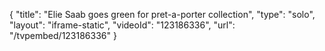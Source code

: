 {
    "title": "Elie Saab goes green for pret-a-porter collection",
    "type": "solo",
    "layout": "iframe-static",
    "videoId": "123186336",
    "url": "\/tvpembed\/123186336"
}